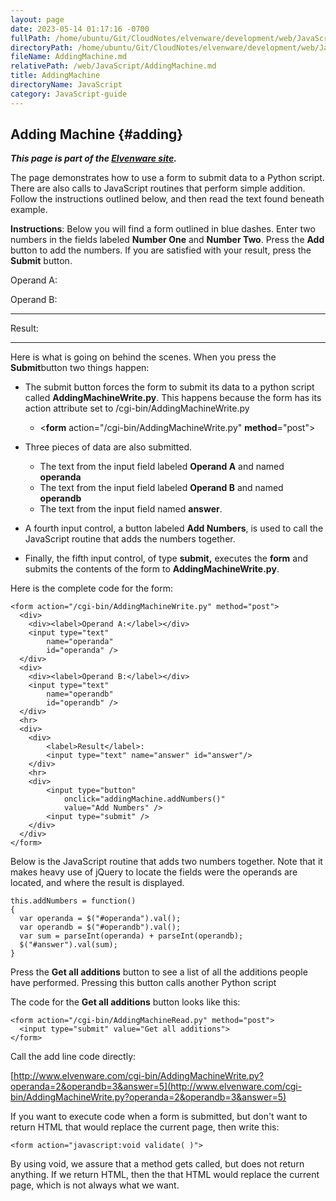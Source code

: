 ```yaml
---
layout: page
date: 2023-05-14 01:17:16 -0700
fullPath: /home/ubuntu/Git/CloudNotes/elvenware/development/web/JavaScript/AddingMachine.md
directoryPath: /home/ubuntu/Git/CloudNotes/elvenware/development/web/JavaScript
fileName: AddingMachine.md
relativePath: /web/JavaScript/AddingMachine.md
title: AddingMachine
directoryName: JavaScript
category: JavaScript-guide
---
```


Adding Machine {#adding}
--------------

***This page is part of the [Elvenware
site](http://www.elvenware.com/charlie/development/web/JavaScript/JQueryBasic.html#adding).***

The page demonstrates how to use a form to submit data to a Python
script. There are also calls to JavaScript routines that perform simple
addition. Follow the instructions outlined below, and then read the text
found beneath example.

**Instructions**: Below you will find a form outlined in blue dashes.
Enter two numbers in the fields labeled **Number One** and **Number
Two**. Press the **Add** button to add the numbers. If you are satisfied
with your result, press the **Submit** button.

Operand A:

Operand B:

* * * * *

Result:

* * * * *

Here is what is going on behind the scenes. When you press the
**Submit**button two things happen:

-   The submit button forces the form to submit its data to a python
    script called **AddingMachineWrite.py**. This happens because the
    form has its action attribute set to /cgi-bin/AddingMachineWrite.py
    -   \<**form** action="/cgi-bin/AddingMachineWrite.py"
        **method**="post"\>

-   Three pieces of data are also submitted.
    -   The text from the input field labeled **Operand A** and named
        **operanda**
    -   The text from the input field labeled **Operand B** and named
        **operandb**
    -   The text from the input field named **answer**.

-   A fourth input control, a button labeled **Add Numbers**, is used to
    call the JavaScript routine that adds the numbers together.
-   Finally, the fifth input control, of type **submit,** executes the
    **form** and submits the contents of the form to
    **AddingMachineWrite.py**.

Here is the complete code for the form:

~~~~ {.code}
<form action="/cgi-bin/AddingMachineWrite.py" method="post">
  <div>
    <div><label>Operand A:</label></div>
    <input type="text" 
        name="operanda" 
        id="operanda" />
  </div>
  <div>
    <div><label>Operand B:</label></div>
    <input type="text" 
        name="operandb" 
        id="operandb" />
  </div>
  <hr>
  <div>
    <div>
        <label>Result</label>: 
        <input type="text" name="answer" id="answer"/>
    </div>
    <hr>
    <div>
        <input type="button" 
            onclick="addingMachine.addNumbers()" 
            value="Add Numbers" />
        <input type="submit" />
    </div>
  </div>
</form>
~~~~

Below is the JavaScript routine that adds two numbers together. Note
that it makes heavy use of jQuery to locate the fields were the operands
are located, and where the result is displayed.

~~~~ {.code}
this.addNumbers = function()
{
  var operanda = $("#operanda").val();
  var operandb = $("#operandb").val();
  var sum = parseInt(operanda) + parseInt(operandb);
  $("#answer").val(sum);
}
~~~~

Press the **Get all additions** button to see a list of all the
additions people have performed. Pressing this button calls another
Python script

The code for the **Get all additions** button looks like this:

~~~~ {.code}
<form action="/cgi-bin/AddingMachineRead.py" method="post">
  <input type="submit" value="Get all additions">
</form>
~~~~

Call the add line code directly:

[http://www.elvenware.com/cgi-bin/AddingMachineWrite.py?operanda=2&operandb=3&answer=5](http://www.elvenware.com/cgi-bin/AddingMachineWrite.py?operanda=2&operandb=3&answer=5)

If you want to execute code when a form is submitted, but don't want to
return HTML that would replace the current page, then write this:

    <form action="javascript:void validate( )">

By using void, we assure that a method gets called, but does not return
anything. If we return HTML, then the that HTML would replace the
current page, which is not always what we want.
